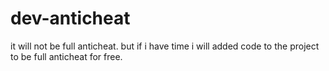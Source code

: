 # dev-anticheat

it will not be full anticheat. but if i have time i will added code to the project to be full anticheat for free.
